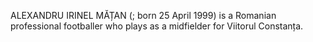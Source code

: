 ALEXANDRU IRINEL MĂȚAN (; born 25 April 1999) is a Romanian professional footballer who plays as a midfielder for Viitorul Constanța.
